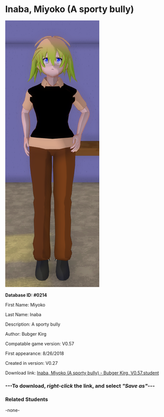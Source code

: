 # Inaba, Miyoko (A sporty bully)

<img src="../../Files/Images/Inaba, Miyoko (A sporty bully).png" title="Inaba, Miyoko (A sporty bully) - Bubger Kirg, V0.57">

**Database ID: #0214**

First Name: Miyoko

Last Name: Inaba

Description: A sporty bully

Author: Bubger Kirg

Compatable game version: V0.57

First appearance: 8/26/2018

Created in version: V0.27

Download link: <a href="https://raw.githubusercontent.com/Arbiter1223/Daigaku-Gurashi-Custom-Students/master/Files/Student%20Files/Inaba%2C%20Miyoko%20(A%20sporty%20bully)%20-%20Bubger%20Kirg%2C%20V0.57.student">Inaba, Miyoko (A sporty bully) - Bubger Kirg, V0.57.student</a>

### ---**To download, _right-click_ the link, and select _"Save as"_**---

### Related Students

-none-
